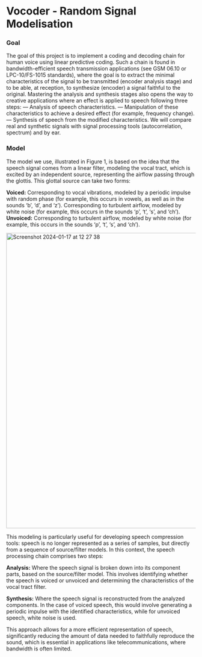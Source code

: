 # Vocoder - Random Signal Modelisation

### Goal
The goal of this project is to implement a coding and decoding chain for human voice using linear predictive coding. Such a chain is found in bandwidth-efficient speech transmission applications (see GSM 06.10 or LPC-10/FS-1015 standards), where the goal is to extract the minimal characteristics of the signal to be transmitted (encoder analysis stage) and to be able, at reception, to synthesize (encoder) a signal faithful to the original. Mastering the analysis and synthesis stages also opens the way to creative applications where an effect is applied to speech following three steps:
— Analysis of speech characteristics.
— Manipulation of these characteristics to achieve a desired effect (for example, frequency change).
— Synthesis of speech from the modified characteristics.
We will compare real and synthetic signals with signal processing tools (autocorrelation, spectrum) and by ear.

### Model

The model we use, illustrated in Figure 1, is based on the idea that the speech signal comes from a linear filter, modeling the vocal tract, which is excited by an independent source, representing the airflow passing through the glottis. This glottal source can take two forms:

**Voiced:** Corresponding to vocal vibrations, modeled by a periodic impulse with random phase (for example, this occurs in vowels, as well as in the sounds ‘b’, ‘d’, and ‘z’).
 Corresponding to turbulent airflow, modeled by white noise (for example, this occurs in the sounds ‘p’, ‘t’, ‘s’, and ‘ch’).
**Unvoiced:** Corresponding to turbulent airflow, modeled by white noise (for example, this occurs in the sounds ‘p’, ‘t’, ‘s’, and ‘ch’).

<img width="784" alt="Screenshot 2024-01-17 at 12 27 38" src="https://github.com/dhugoexe/Vocoder-RandomSignalModelisation/assets/57801194/35511af4-ddca-46ab-bbd6-37a04357fc6c">


This modeling is particularly useful for developing speech compression tools: speech is no longer represented as a series of samples, but directly from a sequence of source/filter models. In this context, the speech processing chain comprises two steps:

**Analysis:** Where the speech signal is broken down into its component parts, based on the source/filter model. This involves identifying whether the speech is voiced or unvoiced and determining the characteristics of the vocal tract filter.

**Synthesis:** Where the speech signal is reconstructed from the analyzed components. In the case of voiced speech, this would involve generating a periodic impulse with the identified characteristics, while for unvoiced speech, white noise is used.

This approach allows for a more efficient representation of speech, significantly reducing the amount of data needed to faithfully reproduce the sound, which is essential in applications like telecommunications, where bandwidth is often limited.
